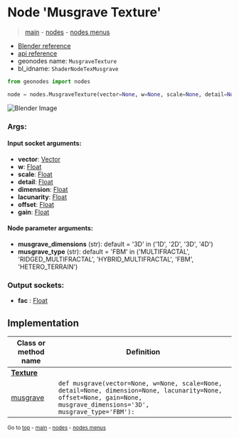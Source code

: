 # Node 'Musgrave Texture'

> [main](../structure.md) - [nodes](nodes.md) - [nodes menus](nodes_menus.md)

- [Blender reference](https://docs.blender.org/manual/en/latest/modeling/geometry_nodes/texture/musgrave.html)
- [api reference](https://docs.blender.org/api/current/bpy.types.ShaderNodeTexMusgrave.html)
- geonodes name: `MusgraveTexture`
- bl_idname: `ShaderNodeTexMusgrave`

```python
from geonodes import nodes

node = nodes.MusgraveTexture(vector=None, w=None, scale=None, detail=None, dimension=None, lacunarity=None, offset=None, gain=None, musgrave_dimensions='3D', musgrave_type='FBM')
```

![Blender Image](https://docs.blender.org/manual/en/latest/_images/node-types_ShaderNodeTexMusgrave.webp)

### Args:

#### Input socket arguments:

- **vector**: [Vector](Vector.md)
- **w**: [Float](Float.md)
- **scale**: [Float](Float.md)
- **detail**: [Float](Float.md)
- **dimension**: [Float](Float.md)
- **lacunarity**: [Float](Float.md)
- **offset**: [Float](Float.md)
- **gain**: [Float](Float.md)

#### Node parameter arguments:

- **musgrave_dimensions** (str): default = '3D' in ('1D', '2D', '3D', '4D')
- **musgrave_type** (str): default = 'FBM' in ('MULTIFRACTAL', 'RIDGED_MULTIFRACTAL', 'HYBRID_MULTIFRACTAL', 'FBM', 'HETERO_TERRAIN')

### Output sockets:

- **fac** : [Float](Float.md)

## Implementation

| Class or method name | Definition |
|----------------------|------------|
| **[Texture](Texture.md)** |
| [musgrave](Texture.md#musgrave-staticmethod) | `def musgrave(vector=None, w=None, scale=None, detail=None, dimension=None, lacunarity=None, offset=None, gain=None, musgrave_dimensions='3D', musgrave_type='FBM'):` |
<sub>Go to [top](#node-Musgrave-Texture) - [main](../structure.md) - [nodes](nodes.md) - [nodes menus](nodes_menus.md)</sub>

